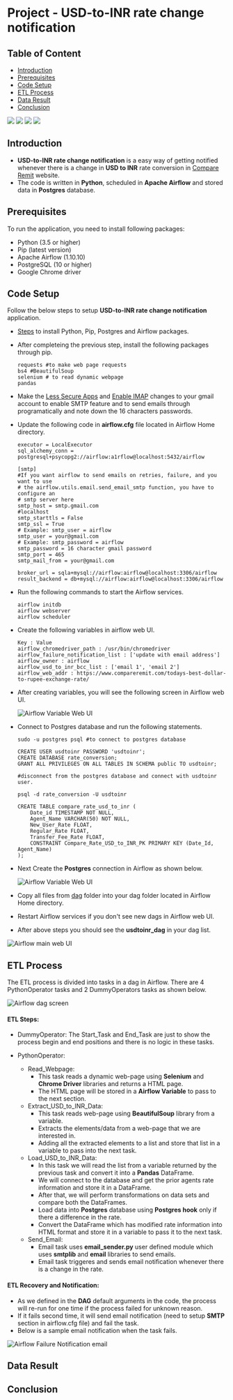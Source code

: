 # Project - USD-to-INR rate change notification

## Table of Content

- [Introduction](#introduction)
- [Prerequisites](#prerequisites)
- [Code Setup](#code-setup)
- [ETL Process](#etl-process)
- [Data Result](#data-result)
- [Conclusion](#conclusion)

![](https://img.shields.io/badge/python-3.5%20%7C%203.6%20%7C%203.7-blue) ![](https://img.shields.io/badge/Airflow-1.10.10-brightgreen) ![](https://img.shields.io/badge/Postgres-10%20%7C%2011%20%7C%2012-orange) ![](https://img.shields.io/badge/license-BSD-green)
## Introduction
-  **USD-to-INR rate change notification** is a easy way of  getting notified whenever there is a change in **USD to INR** rate conversion in [Compare Remit](https://www.compareremit.com/todays-best-dollar-to-rupee-exchange-rate/) website.
- The code is written in **Python**, scheduled in **Apache Airflow** and stored data in **Postgres** database.

## Prerequisites

To run the application, you need to install following packages:
- Python (3.5 or higher)
- Pip (latest version)
- Apache Airflow (1.10.10)
- PostgreSQL (10 or higher)
- Google Chrome driver



## Code Setup
Follow the below steps to setup **USD-to-INR rate change notification** application.
- <a href ='https://medium.com/@taufiq_ibrahim/apache-airflow-installation-on-ubuntu-ddc087482c14' > Steps</a> to install Python, Pip, Postgres and Airflow packages.
- After completeing the previous step, install the following packages through pip.
  ```
  requests #to make web page requests
  bs4 #BeautifulSoup
  selenium # to read dynamic webpage
  pandas
  ```
- Make the [Less Secure Apps](https://support.google.com/accounts/answer/6010255) and [Enable IMAP](https://support.google.com/mail/answer/7126229?hl=en) changes to your gmail account to enable SMTP feature and to send emails through programatically and note down the 16 characters passwords.

- Update the following code in **airflow.cfg** file located in Airflow Home directory.
  ```
  executor = LocalExecutor
  sql_alchemy_conn = postgresql+psycopg2://airflow:a1rflow@localhost:5432/airflow

  [smtp]
  #If you want airflow to send emails on retries, failure, and you want to use
  # the airflow.utils.email.send_email_smtp function, you have to configure an
  # smtp server here
  smtp_host = smtp.gmail.com
  #localhost
  smtp_starttls = False
  smtp_ssl = True
  # Example: smtp_user = airflow
  smtp_user = your@gmail.com
  # Example: smtp_password = airflow
  smtp_password = 16 character gmail password
  smtp_port = 465
  smtp_mail_from = your@gmail.com

  broker_url = sqla+mysql://airflow:airflow@localhost:3306/airflow
  result_backend = db+mysql://airflow:airflow@localhost:3306/airflow
  ```
- Run the following commands to start the Airflow services.
  ```
  airflow initdb
  airflow webserver
  airflow scheduler
  ```
- Create the following variables in airflow web UI.
  ```
  Key : Value
  airflow_chromedriver_path : /usr/bin/chromedriver
  airflow_failure_notification_list : ['update with email address']
  airflow_owner : airflow
  airflow_usd_to_inr_bcc_list : ['email 1', 'email 2']
  airflow_web_addr : https://www.compareremit.com/todays-best-dollar-to-rupee-exchange-rate/
  ```
- After creating variables, you will see the following screen in Airflow web UI.
  
  <img src='https://github.com/sudhakar12161/Project-USD-to-INR-rate-conversion/blob/master/pictures/airflow_variables.png' alt='Airflow Variable Web UI' />

- Connect to Postgres database and run the following statements.
  ```
  sudo -u postgres psql #to connect to postgres database
  
  CREATE USER usdtoinr PASSWORD 'usdtoinr';
  CREATE DATABASE rate_conversion;
  GRANT ALL PRIVILEGES ON ALL TABLES IN SCHEMA public TO usdtoinr;

  #disconnect from the postgres database and connect with usdtoinr user.

  psql -d rate_conversion -U usdtoinr 

  CREATE TABLE compare_rate_usd_to_inr (
	  Date_id TIMESTAMP NOT NULL, 
	  Agent_Name VARCHAR(50) NOT NULL, 
	  New_User_Rate FLOAT, 
	  Regular_Rate FLOAT, 
	  Transfer_Fee_Rate FLOAT, 
	  CONSTRAINT Compare_Rate_USD_to_INR_PK PRIMARY KEY (Date_Id, Agent_Name)
  );
  ```
- Next Create the **Postgres** connection in Airflow as shown below.

  <img src='https://github.com/sudhakar12161/Project-USD-to-INR-rate-conversion/blob/master/pictures/airflow_postgres_conn.png' alt='Airflow Variable Web UI' />

- Copy all files from [dag](https://github.com/sudhakar12161/Project-USD-to-INR-rate-conversion/tree/master/dag) folder into your dag folder located in Airflow Home directory.

- Restart Airflow services if you don't see new dags in Airflow web UI.

- After above steps you should see the **usdtoinr_dag** in your dag list.
<img src='https://github.com/sudhakar12161/Project-USD-to-INR-rate-conversion/blob/master/pictures/airflow_main_screen.png' alt='Airflow main web UI' />



## ETL Process
The ETL process is divided into tasks in a dag in Airflow. There are 4 PythonOperator tasks and 2 DummyOperators tasks as shown below.

<img src='https://github.com/sudhakar12161/Project-USD-to-INR-rate-conversion/blob/master/pictures/airflow_dag.png' alt='Airflow dag screen' />

#### ETL Steps:

- DummyOperator: The Start_Task and End_Task are just to show the process begin and end positions and there is no logic in these tasks.

- PythonOperator:
  - Read_Webpage:
    - This task reads a dynamic web-page using **Selenium** and **Chrome Driver** libraries and returns a HTML page. 
    - The HTML page will be stored in a **Airflow Variable** to pass to the next section.
  - Extract_USD_to_INR_Data:
    - This task reads web-page using **BeautifulSoup** library from a variable.
    - Extracts the elements/data from a web-page that we are interested in.
    - Adding all the extracted elements to a list and store that list in a variable to pass into the next task.
  - Load_USD_to_INR_Data:
    - In this task we will read the list from a variable returned by the previous task and convert it into a **Pandas** DataFrame.
    - We will connect to the database and get the prior agents rate information and store it in a DataFrame.
    - After that, we will perform transformations on data sets and compare both the DataFrames.
    - Load data into **Postgres** database using **Postgres hook** only if there a difference in the rate.
    - Convert the DataFrame which has modified rate information into HTML format and store it in a variable to pass it to the next task. 
  - Send_Email:
    - Email task uses **email_sender.py** user defined module which uses **smtplib** and **email** libraries to send emails.
    - Email task triggeres and sends email notification whenever there is a change in the rate.

#### ETL Recovery and Notification:
- As we defined in the **DAG** default arguments in the code, the process will re-run for one time if the process failed for unknown reason. 
- If it fails second time, it will send email notification (need to setup **SMTP** section in airflow.cfg file) and fail the task.
- Below is a sample email notification when the task fails.

 <img src='https://github.com/sudhakar12161/Project-USD-to-INR-rate-conversion/blob/master/pictures/airflow_failure_notification.png' alt = 'Airflow Failure Notification email' />

## Data Result

## Conclusion

